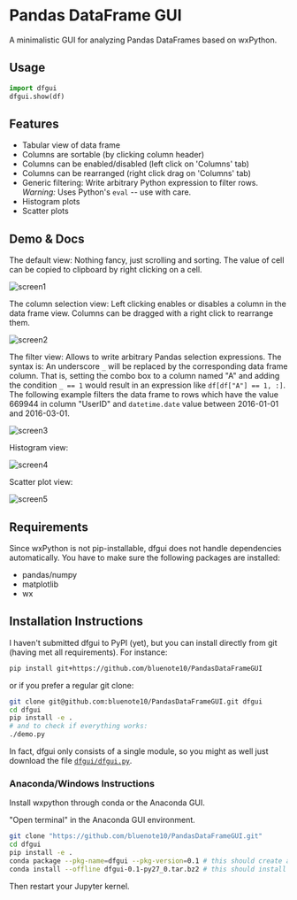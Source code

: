 # Pandas DataFrame GUI

A minimalistic GUI for analyzing Pandas DataFrames based on wxPython.

## Usage

```python
import dfgui
dfgui.show(df)
```

## Features

- Tabular view of data frame
- Columns are sortable (by clicking column header)
- Columns can be enabled/disabled (left click on 'Columns' tab)
- Columns can be rearranged (right click drag on 'Columns' tab)
- Generic filtering: Write arbitrary Python expression to filter rows. *Warning:* Uses Python's `eval` -- use with care.
- Histogram plots
- Scatter plots

## Demo & Docs

The default view: Nothing fancy, just scrolling and sorting. The value of cell can be copied to clipboard by right clicking on a cell.

![screen1](/../screenshots/screenshots/screen1.png)

The column selection view: Left clicking enables or disables a column in the data frame view. Columns can be dragged with a right click to rearrange them.

![screen2](/../screenshots/screenshots/screen2.png)

The filter view: Allows to write arbitrary Pandas selection expressions. The syntax is: An underscore `_` will be replaced by the corresponding data frame column. That is, setting the combo box to a column named "A" and adding the condition `_ == 1` would result in an expression like `df[df["A"] == 1, :]`. The following example filters the data frame to rows which have the value 669944 in column "UserID" and `datetime.date` value between 2016-01-01 and 2016-03-01.

![screen3](/../screenshots/screenshots/screen3.png)

Histogram view:

![screen4](/../screenshots/screenshots/screen4.png)

Scatter plot view:

![screen5](/../screenshots/screenshots/screen5.png)

## Requirements

Since wxPython is not pip-installable, dfgui does not handle dependencies automatically. You have to make sure the following packages are installed:

- pandas/numpy
- matplotlib
- wx

## Installation Instructions

I haven't submitted dfgui to PyPI (yet), but you can install directly from git (having met all requirements). For instance:

```bash
pip install git+https://github.com/bluenote10/PandasDataFrameGUI
```

or if you prefer a regular git clone:

```bash
git clone git@github.com:bluenote10/PandasDataFrameGUI.git dfgui
cd dfgui
pip install -e .
# and to check if everything works:
./demo.py
```

In fact, dfgui only consists of a single module, so you might as well just download the file [`dfgui/dfgui.py`](dfgui/dfgui.py).

### Anaconda/Windows Instructions

Install wxpython through conda or the Anaconda GUI.

"Open terminal" in the Anaconda GUI environment.

```bash
git clone "https://github.com/bluenote10/PandasDataFrameGUI.git"
cd dfgui
pip install -e .
conda package --pkg-name=dfgui --pkg-version=0.1 # this should create a package file
conda install --offline dfgui-0.1-py27_0.tar.bz2 # this should install into your conda environment
```
Then restart your Jupyter kernel.

